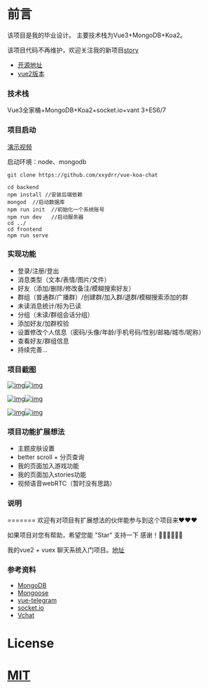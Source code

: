 # 前言
该项目是我的毕业设计。
主要技术栈为Vue3+MongoDB+Koa2。

该项目代码不再维护，欢迎关注我的新项目[story](https://github.com/xxydrr/story)

- [开源地址](https://github.com/xxydrr/vue3-chat)
- [vue2版本](https://github.com/xxydrr/vue3-chat/tree/vue2)

### 技术栈

Vue3全家桶+MongoDB+Koa2+socket.io+vant 3+ES6/7

### 项目启动

[演示视频](https://www.bilibili.com/video/BV1bp4y147S5/)

启动环境：node、mongodb

```
git clone https://github.com/xxydrr/vue-koa-chat 

cd backend
npm install //安装后端依赖
mongod  //启动数据库
npm run init  //初始化一个系统账号
npm run dev   //启动服务器
cd ../
cd frontend   
npm run serve 
```

### 

### 实现功能

-  登录/注册/登出
-  消息类型（文本/表情/图片/文件）
-  好友（添加/删除/修改备注/模糊搜索好友）
-  群组（普通群/广播群）/创建群/加入群/退群/模糊搜索添加的群
-  未读消息统计/标为已读
-  分组（未读/群组会话分组）
-  添加好友/加群校验
-  设置修改个人信息（密码/头像/年龄/手机号码/性别/邮箱/城市/昵称）
-  查看好友/群组信息
-  持续完善...

### 项目截图

[![img](https://camo.githubusercontent.com/3342c0573ddaa3bf466e29415ee025c30adab987f6f3d589ef436324e8390803/68747470733a2f2f63646e2e6a7364656c6976722e6e65742f67682f7878796472722f6d795f7069632f696d672f32303231303530353133343630312e706e67)](https://camo.githubusercontent.com/3342c0573ddaa3bf466e29415ee025c30adab987f6f3d589ef436324e8390803/68747470733a2f2f63646e2e6a7364656c6976722e6e65742f67682f7878796472722f6d795f7069632f696d672f32303231303530353133343630312e706e67)[![img](https://camo.githubusercontent.com/77a92d724b7fc41d7cb0efb0c0bab5be537e19f63b3c93296dbde2731eb8549e/68747470733a2f2f63646e2e6a7364656c6976722e6e65742f67682f7878796472722f6d795f7069632f696d672f32303231303530353133343631352e706e67)](https://camo.githubusercontent.com/77a92d724b7fc41d7cb0efb0c0bab5be537e19f63b3c93296dbde2731eb8549e/68747470733a2f2f63646e2e6a7364656c6976722e6e65742f67682f7878796472722f6d795f7069632f696d672f32303231303530353133343631352e706e67)

[![img](https://camo.githubusercontent.com/a34e640fc4264d324f30394e059717601fa2ff1b22f1f781d7f42731a3b4b586/68747470733a2f2f63646e2e6a7364656c6976722e6e65742f67682f7878796472722f6d795f7069632f696d672f32303231303530353133343630332e706e67)](https://camo.githubusercontent.com/a34e640fc4264d324f30394e059717601fa2ff1b22f1f781d7f42731a3b4b586/68747470733a2f2f63646e2e6a7364656c6976722e6e65742f67682f7878796472722f6d795f7069632f696d672f32303231303530353133343630332e706e67)[![img](https://camo.githubusercontent.com/e8a2a0b91eb47b9e87ba75091ed7dbd00efb9ea670abffe1b41389054bd1aae6/68747470733a2f2f63646e2e6a7364656c6976722e6e65742f67682f7878796472722f6d795f7069632f696d672f32303231303530353133343630322e706e67)](https://camo.githubusercontent.com/e8a2a0b91eb47b9e87ba75091ed7dbd00efb9ea670abffe1b41389054bd1aae6/68747470733a2f2f63646e2e6a7364656c6976722e6e65742f67682f7878796472722f6d795f7069632f696d672f32303231303530353133343630322e706e67)

[![img](https://camo.githubusercontent.com/4195eb1410798b0612daec35de73befc3015d4529a097844562dcef71f58fd67/68747470733a2f2f63646e2e6a7364656c6976722e6e65742f67682f7878796472722f6d795f7069632f696d672f32303231303530353133343631372e706e67)](https://camo.githubusercontent.com/4195eb1410798b0612daec35de73befc3015d4529a097844562dcef71f58fd67/68747470733a2f2f63646e2e6a7364656c6976722e6e65742f67682f7878796472722f6d795f7069632f696d672f32303231303530353133343631372e706e67)[![img](https://camo.githubusercontent.com/c614a937581f9e8898395e335a83835a58018c254ffa087c58659cca578e36b2/68747470733a2f2f63646e2e6a7364656c6976722e6e65742f67682f7878796472722f6d795f7069632f696d672f32303231303530353133343630342e706e67)](https://camo.githubusercontent.com/c614a937581f9e8898395e335a83835a58018c254ffa087c58659cca578e36b2/68747470733a2f2f63646e2e6a7364656c6976722e6e65742f67682f7878796472722f6d795f7069632f696d672f32303231303530353133343630342e706e67)

### 项目功能扩展想法

- 主题皮肤设置
- better scroll + 分页查询
- 我的页面加入游戏功能
- 我的页面加入stories功能
- 视频语音webRTC（暂时没有思路）

### 说明

======= 欢迎有对项目有扩展想法的伙伴能参与到这个项目来❤️❤️❤️

如果项目对您有帮助，希望您能 "Star" 支持一下 感谢！🌹🌹🌹🌹🌹🌹

我的vue2 + vuex 聊天系统入门项目。[地址](https://github.com/xxydrr/vue-telegram)

### 参考资料

- [MongoDB](https://docs.mongodb.com/manual/reference/)
- [Mongoose](https://mongoosejs.com/docs/guide.html)
- [vue-telegram](https://github.com/xxydrr/vue-telegram)
- [socket.io](https://www.w3cschool.cn/socket/socket-buvk2eib.html)
- [Vchat](https://github.com/wuyawei/Vchat)

# License

# [MIT](https://github.com/xxydrr/vue-koa-vue/blob/main/LICENSE)

